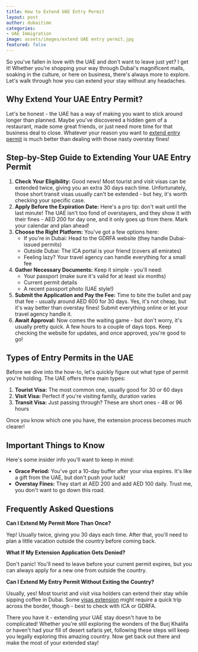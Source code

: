 ```yaml
---
title: How to Extend UAE Entry Permit
layout: post
author: dubaitime
categories: 
- UAE Immigration
image: assets/images/extend UAE entry permit.jpg
featured: false
---
```


So you've fallen in love with the UAE and don't want to leave just yet? I get it! Whether you're shopping your way through Dubai's magnificent malls, soaking in the culture, or here on business, there's always more to explore. Let's walk through how you can extend your stay without any headaches.

## Why Extend Your UAE Entry Permit?
Let's be honest - the UAE has a way of making you want to stick around longer than planned. Maybe you've discovered a hidden gem of a restaurant, made some great friends, or just need more time for that business deal to close. Whatever your reason you want to [extend entry permit](https://icp.gov.ae/en/service/extend-entry-permit/) is much better than dealing with those nasty overstay fines!

## Step-by-Step Guide to Extending Your UAE Entry Permit
1.	**Check Your Eligibility:** Good news! Most tourist and visit visas can be extended twice, giving you an extra 30 days each time. Unfortunately, those short transit visas usually can't be extended - but hey, it's worth checking your specific case.
2.	**Apply Before the Expiration Date:** Here's a pro tip: don't wait until the last minute! The UAE isn't too fond of overstayers, and they show it with their fines - AED 200 for day one, and it only goes up from there. Mark your calendar and plan ahead!
3.	**Choose the Right Platform:** You've got a few options here:
    *  If you're in Dubai: Head to the GDRFA website (they handle Dubai-issued permits)
    *  Outside Dubai: The ICA portal is your friend (covers all emirates)
    *  Feeling lazy? Your travel agency can handle everything for a small fee
4.	**Gather Necessary Documents:** Keep it simple - you'll need:
    *  Your passport (make sure it's valid for at least six months)
    *  Current permit details
    *  A recent passport photo (UAE style!)
5.	**Submit the Application and Pay the Fee:** Time to bite the bullet and pay that fee - usually around AED 600 for 30 days. Yes, it's not cheap, but it's way better than overstay fines! Submit everything online or let your travel agency handle it.
6.	**Await Approval:** Now comes the waiting game - but don't worry, it's usually pretty quick. A few hours to a couple of days tops. Keep checking the website for updates, and once approved, you're good to go!

## Types of Entry Permits in the UAE
Before we dive into the how-to, let's quickly figure out what type of permit you're holding. The UAE offers three main types:
1.	**Tourist Visa:** The most common one, usually good for 30 or 60 days
2.	**Visit Visa:** Perfect if you're visiting family, duration varies
3.	**Transit Visa:** Just passing through? These are short ones - 48 or 96 hours

Once you know which one you have, the extension process becomes much clearer!

## Important Things to Know
Here's some insider info you'll want to keep in mind:
*  **Grace Period:** You've got a 10-day buffer after your visa expires. It's like a gift from the UAE, but don't push your luck!
*  **Overstay Fines:** They start at AED 200 and add AED 100 daily. Trust me, you don't want to go down this road.

## Frequently Asked Questions
**Can I Extend My Permit More Than Once?**

Yep! Usually twice, giving you 30 days each time. After that, you'll need to plan a little vacation outside the country before coming back.

**What If My Extension Application Gets Denied?**

Don't panic! You'll need to leave before your current permit expires, but you can always apply for a new one from outside the country.

**Can I Extend My Entry Permit Without Exiting the Country?**

Usually, yes! Most tourist and visit visa holders can extend their stay while sipping coffee in Dubai. Some [visas extension](https://gdrfad.gov.ae/en/services/372ff584-b68c-11ed-5210-4cd98f768936) might require a quick trip across the border, though - best to check with ICA or GDRFA.

There you have it - extending your UAE stay doesn't have to be complicated! Whether you're still exploring the wonders of the Burj Khalifa or haven't had your fill of desert safaris yet, following these steps will keep you legally exploring this amazing country. Now get back out there and make the most of your extended stay! 
